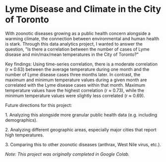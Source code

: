 # Lyme Disease and Climate in the City of Toronto
With zoonotic diseases growing as a public health concern alongside a warming climate, the connection between environmental and human health is stark. Through this data analytics project, I wanted to answer the question, "Is there a correlation between the number of cases of Lyme disease and min/max/mean temperatures in the City of Toronto?"
<p>Key findings: Using time-series correlation, there is a moderate correlation (r ≈ 0.63) between the average temperature during one month and the number of Lyme disease cases three months later. In contrast, the maximum and minimum temperature values during a given month are correlated with the Lyme disease cases within that month. Maximum temperature values have the highest correlation (r ≈ 0.73), while the minimum temperature values were slightly less correlated (r ≈ 0.69).</p>
<p>Future directions for this project:</p>
<p>1. Analyzing this alongside more granular public health data (e.g. including demographics).</p>
<p>2. Analyzing different geographic areas, especially major cities that report high temperatures.</p>
<p>3. Comparing this to other zoonotic diseases (anthrax, West Nile virus, etc.).</p>
<p><i>Note: This project was originally completed in Google Colab.</i></p>
